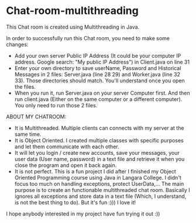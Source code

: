 # Chat-room-multithreading
This Chat room is created using Multithreading in Java.

In order to successfully run this Chat room, you need to make some changes:
- Add your own server Public IP Address (It could be your computer IP address. Google search: "My public IP Address") in Client.java on line 31
- Enter your own directory to save userName, Password and Historical Messages in 2 files: Server.java (line 28 29) and Worker.java (line 32 33). Those directories should match. You'll understand once you open the files.
- When you run it, run Server.java on your server Computer first. And then run client.java (Either on the same computer or a different computer). You only need to run those 2 files.

ABOUT MY CHATROOM:
- It is Multithreaded. Multiple clients can connects with my server at the same time.
- It is Object Oriented. I created multiple classes with specific purposes and let them communicate with each other.
- It will let you login / create new accounts, save your messages, your user data (User name, password) in a text file and retrieve it when you close the program and open it back again.
- It is not perfect. This is a fun project I did after I finished my Object Oriented Programming course using Java in Langara College. I didn't focus too much on handling exceptions, protect UserData,... The main purpose is to create an functionable multithreaded chat room. Basically I ignores all exceptions and store data in a text file (Which, I understand, is not the best thing to do). But it's fun :))) I love it!

I hope anybody interested in my project have fun trying it out :))
